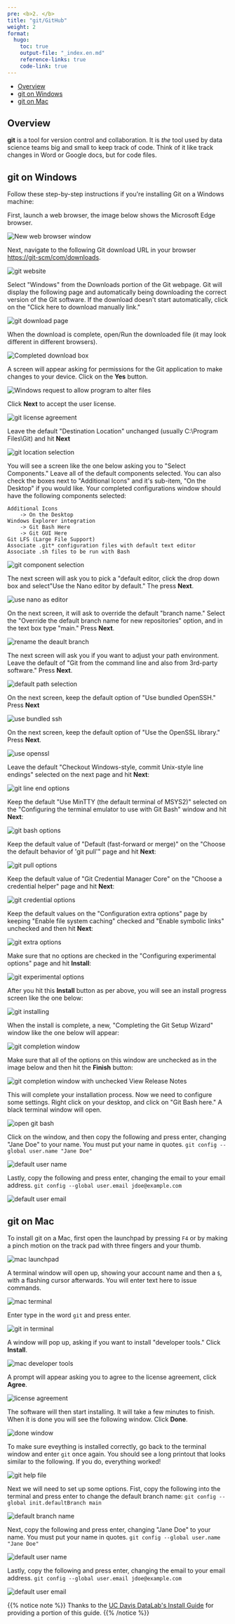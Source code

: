 ```yaml
---
pre: <b>2. </b>
title: "git/GitHub"
weight: 2
format:
  hugo:
    toc: true
    output-file: "_index.en.md"
    reference-links: true
    code-link: true
---
```




-   [Overview][]
-   [git on Windows][]
-   [git on Mac][]

## Overview

**git** is a tool for version control and collaboration. It is *the* tool used by data science teams big and small to keep track of code. Think of it like track changes in Word or Google docs, but for code files.

## git on Windows

Follow these step-by-step instructions if you're installing Git on a Windows machine:

First, launch a web browser, the image below shows the Microsoft Edge browser.

![][1]

Next, navigate to the following Git download URL in your browser [https://git-scm/com/downloads][].

![][2]

Select "Windows" from the Downloads portion of the Git webpage. Git will display the following page and automatically being downloading the correct version of the Git software. If the download doesn't start automatically, click on the "Click here to download manually link."

![][3]

When the download is complete, open/Run the downloaded file (it may look different in different browsers).

![][4]

A screen will appear asking for permissions for the Git application to make changes to your device. Click on the **Yes** button.

![][5]

Click **Next** to accept the user license.

![][6]

Leave the default "Destination Location" unchanged (usually C:\Program Files\Git) and hit **Next**

![][7]

You will see a screen like the one below asking you to "Select Components." Leave all of the default components selected. You can also check the boxes next to "Additional Icons" and it's sub-item, "On the Desktop" if you would like. Your completed configurations window should have the following components selected:

    Additional Icons 
        -> On the Desktop
    Windows Explorer integration
        -> Git Bash Here
        -> Git GUI Here
    Git LFS (Large File Support)
    Associate .git* configuration files with default text editor
    Associate .sh files to be run with Bash

![][8]

The next screen will ask you to pick a "default editor, click the drop down box and select"Use the Nano editor by default." The press **Next**.

![][9]

On the next screen, it will ask to override the default "branch name." Select the "Override the default branch name for new repositories" option, and in the text box type "main." Press **Next**.

![][10]

The next screen will ask you if you want to adjust your path environment. Leave the default of "Git from the command line and also from 3rd-party software." Press **Next**.

![][11]

On the next screen, keep the default option of "Use bundled OpenSSH." Press **Next**

![][12]

On the next screen, keep the default option of "Use the OpenSSL library." Press **Next**.

![][13]

Leave the default "Checkout Windows-style, commit Unix-style line endings" selected on the next page and hit **Next**:

![][14]

Keep the default "Use MinTTY (the default terminal of MSYS2)" selected on the "Configuring the terminal emulator to use with Git Bash" window and hit **Next**:

![][15]

Keep the default value of "Default (fast-forward or merge)" on the "Choose the default behavior of 'git pull'" page and hit **Next**:

![][16]

Keep the default value of "Git Credential Manager Core" on the "Choose a credential helper" page and hit **Next**:

![][17]

Keep the default values on the "Configuration extra options" page by keeping "Enable file system caching" checked and "Enable symbolic links" unchecked and then hit **Next**:

![][18]

Make sure that no options are checked in the "Configuring experimental options" page and hit **Install**:

![][19]

After you hit this **Install** button as per above, you will see an install progress screen like the one below:

![][20]

When the install is complete, a new, "Completing the Git Setup Wizard" window like the one below will appear:

![][21]

Make sure that all of the options on this window are unchecked as in the image below and then hit the **Finish** button:

![][22]

This will complete your installation process. Now we need to configure some settings. Right click on your desktop, and click on "Git Bash here." A black terminal window will open.

![][23]

Click on the window, and then copy the following and press enter, changing "Jane Doe" to your name. You must put your name in quotes. `git config --global user.name "Jane Doe"`

![][24]

Lastly, copy the following and press enter, changing the email to your email address. `git config --global user.email jdoe@example.com`

![][25]

## git on Mac

To install git on a Mac, first open the launchpad by pressing `F4` or by making a pinch motion on the track pad with three fingers and your thumb.

![][26]

A terminal window will open up, showing your account name and then a `$`, with a flashing cursor afterwards. You will enter text here to issue commands.

![][27]

Enter type in the word `git` and press enter.

![][28]

A window will pop up, asking if you want to install "developer tools." Click **Install**.

![][29]

A prompt will appear asking you to agree to the license agreement, click **Agree**.

![][30]

The software will then start installing. It will take a few minutes to finish. When it is done you will see the following window. Click **Done**.

![][31]

To make sure eveything is installed correctly, go back to the terminal window and enter `git` once again. You should see a long printout that looks similar to the following. If you do, everything worked!

![][32]

Next we will need to set up some options. Fist, copy the following into the terminal and press enter to change the default branch name: `git config --global init.defaultBranch main`

![][33]

Next, copy the following and press enter, changing "Jane Doe" to your name. You must put your name in quotes. `git config --global user.name "Jane Doe"`

![][34]

Lastly, copy the following and press enter, changing the email to your email address. `git config --global user.email jdoe@example.com`

![][35]

{{% notice note %}}
Thanks to the <a href="https://datalab.ucdavis.edu/install-guide/">UC Davis DataLab's Install Guide</a> for providing a portion of this guide.
{{% /notice %}}

  [Overview]: #overview
  [git on Windows]: #git-on-windows
  [git on Mac]: #git-on-mac
  [1]: ./img/win_git_install_1_browser.jpg "New web browser window"
  [https://git-scm/com/downloads]: https://git-scm.com/downloads
  [2]: ./img/win_git_install_2_git_page.jpg "git website"
  [3]: ./img/win_git_install_3_downloading.jpg "git download page"
  [4]: ./img/win_git_install_4_run_open.jpg "Completed download box"
  [5]: ./img/win_git_install_5_allow_changes.jpg "Windows request to allow program to alter files"
  [6]: ./img/win_git_install_6_license.jpg "git license agreement"
  [7]: ./img/win_git_install_7_install_location.jpg "git location selection"
  [8]: ./img/win_git_install_9_checked_components.jpg "git component selection"
  [9]: ./img/nano.jpg "use nano as editor"
  [10]: ./img/main_branch.jpg "rename the deault branch"
  [11]: ./img/git_path.jpg "default path selection"
  [12]: ./img/ssh.jpg "use bundled ssh"
  [13]: ./img/openssl.jpg "use openssl"
  [14]: ./img/win_git_install_15_line_ending.png "git line end options"
  [15]: ./img/win_git_install_16_terminal_emulator.png "git bash options"
  [16]: ./img/win_git_install_17_git_pull.png "git pull options"
  [17]: img/win_git_install_18_credential_helper.png "git credential options"
  [18]: img/win_git_install_19_extra_options.png "git extra options"
  [19]: img/win_git_install_20_experimental_options.png "git experimental options"
  [20]: img/win_git_install_21_install_progress.png "git installing"
  [21]: img/win_git_install_22_install_complete.png "git completion window"
  [22]: img/win_git_install_23_deslect_and_finish.png "git completion window with unchecked View Release Notes"
  [23]: img/win_git_setup_1.jpg "open git bash"
  [24]: img/win_git_setup_2.jpg "default user name"
  [25]: img/win_git_setup_3.jpg "default user email"
  [26]: img/01.png "mac launchpad"
  [27]: img/02.png "mac terminal"
  [28]: img/03.png "git in terminal"
  [29]: img/04.png "mac developer tools"
  [30]: img/05.png "license agreement"
  [31]: img/06.png "done window"
  [32]: img/07.png "git help file"
  [33]: img/08.png "default branch name"
  [34]: img/09.png "default user name"
  [35]: img/10.png "default user email"
